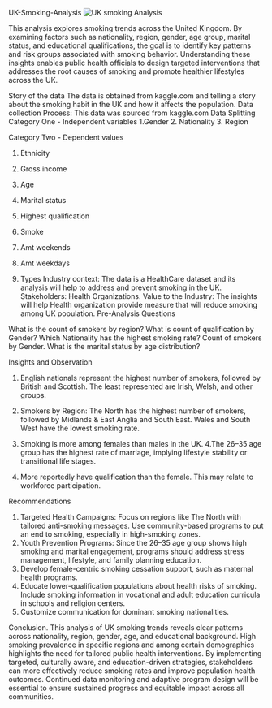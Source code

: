 UK-Smoking-Analysis
 ![UK smoking Analysis](https://github.com/user-attachments/assets/4f99204d-450b-4f25-9843-d78917f3df38)

This analysis explores smoking trends across the United Kingdom. By examining factors such as nationality, region, gender, age group, marital status, and educational qualifications, the goal is to identify key patterns and risk groups associated with smoking behavior. Understanding these insights enables public health officials to design targeted interventions that addresses the root causes of smoking and promote healthier lifestyles across the UK.

Story of the data
The data is obtained from kaggle.com and telling a story about the smoking habit in the UK and how it affects the population.
Data collection Process: This data was sourced from kaggle.com
Data Splitting
Category One - Independent variables
1.Gender
2. Nationality
3. Region

Category Two - Dependent values
1. Ethnicity 
2. Gross income
3. Age
4. Marital status
5. Highest qualification

6. Smoke
7. Amt weekends
8. Amt weekdays
9. Types
Industry context: The data is a HealthCare dataset and its analysis will help to address and prevent smoking in the UK.
Stakeholders: Health Organizations.
Value to the Industry: The insights will help Health organization provide measure that will reduce smoking among UK population. 
Pre-Analysis
Questions

What is the count of smokers by region?
What is count of qualification by Gender?
Which Nationality has the highest smoking rate?
Count of smokers by Gender.
What is the marital status by age distribution?

Insights and Observation
 1. English nationals represent the highest number of smokers, followed by British and Scottish. The least represented are Irish, Welsh, and other groups.
 2. Smokers by Region: The North has the highest number of smokers, followed by Midlands & East Anglia and South East. Wales and South West have the lowest smoking rate.
 3. Smoking is more among females than males in the UK. 
4.The 26–35 age group has the highest rate of marriage, implying lifestyle stability or transitional life stages.

5. More reportedly have qualification than the female. This may relate to workforce participation. 

Recommendations
 1. Targeted Health Campaigns: Focus on regions like The North with tailored anti-smoking messages. Use community-based programs to put an end to smoking, especially in high-smoking zones. 
2. Youth Prevention Programs: Since the 26–35 age group shows high smoking and marital engagement, programs should address stress management, lifestyle, and family planning education. 
3. Develop female-centric smoking cessation support, such as maternal health programs.
 4. Educate lower-qualification populations about health risks of smoking. Include smoking information in vocational and adult education curricula in schools and religion centers.
 5. Customize communication for dominant smoking nationalities.
 

Conclusion.
This analysis of UK smoking trends reveals clear patterns across nationality, region, gender, age, and educational background. High smoking prevalence in specific regions and among certain demographics highlights the need for tailored public health interventions. By implementing targeted, culturally aware, and education-driven strategies, stakeholders can more effectively reduce smoking rates and improve population health outcomes. Continued data monitoring and adaptive program design will be essential to ensure sustained progress and equitable impact across all communities.

